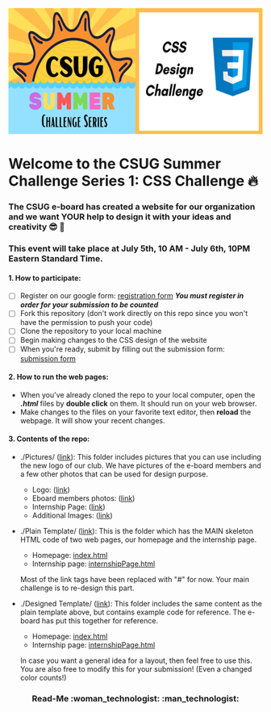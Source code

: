 <p align="center">
  <img width="800" height="250" src="/Pictures/summerChallenge.png">
</p>

# Welcome to the CSUG Summer Challenge Series 1: CSS Challenge :fire:

### The CSUG e-board has created a website for our organization and we want YOUR help to design it with your ideas and creativity :sunglasses: :tada:

### This event will take place at July 5th, 10 AM - July 6th, 10PM Eastern Standard Time.


#### 1. How to participate:
- [ ] Register on our google form: [registration form](https://forms.gle/ECbZNKfGBFrsf9xTA) ***You must register in order for your submission to be counted***
- [ ] Fork this repository (don't work directly on this repo since you won't have the permission to push your code)
- [ ] Clone the repository to your local machine
- [ ] Begin making changes to the CSS design of the website
- [ ] When you're ready, submit by filling out the submission form: [submission form](https://forms.gle/CDhTKesDaz28gKNy7)

#### 2. How to run the web pages:
- When you've already cloned the repo to your local computer, open the ***.html*** files by **double click** on them. It should run on your web browser. 
- Make changes to the files on your favorite text editor, then **reload** the webpage. It will show your recent changes.

#### 3. Contents of the repo:

- ./Pictures/ ([link](https://github.com/Computer-Science-Undergraduate-Council/CSSChallenge/tree/master/Pictures)): This folder includes pictures that you can use including the new logo of our club. We have pictures of the e-board members and a few other photos that can be used for design purpose.  

    - Logo: ([link](https://github.com/Computer-Science-Undergraduate-Council/CSSChallenge/blob/master/Pictures/pngFormat.png))
    - Eboard members photos: ([link](https://github.com/Computer-Science-Undergraduate-Council/CSSChallenge/tree/master/Pictures/E-board))
    - Internship Page: ([link](https://github.com/Computer-Science-Undergraduate-Council/CSSChallenge/tree/master/Pictures/Internship))
    - Additional Images: ([link](https://github.com/Computer-Science-Undergraduate-Council/CSSChallenge/tree/master/Pictures/AdditionalImages))
    
- ./Plain Template/ ([link](https://github.com/Computer-Science-Undergraduate-Council/CSSChallenge/tree/master/Plain%20Template)): This is the folder which has the MAIN skeleton HTML code of two web pages, our homepage and the internship page.
    - Homepage: [index.html](https://github.com/Computer-Science-Undergraduate-Council/CSSChallenge/blob/master/Plain%20Template/index.html)
    - Internship page: [internshipPage.html](https://github.com/Computer-Science-Undergraduate-Council/CSSChallenge/blob/master/Plain%20Template/internshipPage.html)
    
     Most of the link tags have been replaced with "#" for now. Your main challenge is to re-design this part. 

- ./Designed Template/ ([link](https://github.com/Computer-Science-Undergraduate-Council/CSSChallenge/tree/master/DesignedTemplate)): This folder includes the same content as the plain template above, but contains example code for reference. The e-board has put this together for reference. 
    - Homepage: [index.html](https://github.com/Computer-Science-Undergraduate-Council/CSSChallenge/blob/master/DesignedTemplate/index.html)
    - Internship page: [internshipPage.html](https://github.com/Computer-Science-Undergraduate-Council/CSSChallenge/blob/master/DesignedTemplate/internshipPage.html)
    
    In case you want a general idea for a layout, then feel free to use this. You are also free to modify this for your submission! (Even a changed color counts!)

<div align="center"> <h3> Read-Me :woman_technologist: :man_technologist: <h3> </div>

